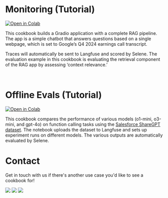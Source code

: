 # Monitoring (Tutorial)

[![Open in Colab](https://colab.research.google.com/assets/colab-badge.svg)](https://colab.research.google.com/github/atla-ai/atla-sdk-python/blob/main/examples/cookbooks/langfuse/Atla_Langfuse_Monitoring)

This cookbook builds a Gradio application with a complete RAG pipeline. The app is a simple chatbot that answers questions based on a single webpage, which is set to Google’s Q4 2024 earnings call transcript. 

Traces will automatically be sent to Langfuse and scored by Selene. The evaluation example in this cookbook is evaluating the retrieval component of the RAG app by assessing ‘context relevance.’ 

<br>

# Offline Evals (Tutorial)

[![Open in Colab](https://colab.research.google.com/assets/colab-badge.svg)](https://colab.research.google.com/github/atla-ai/atla-sdk-python/blob/main/examples/cookbooks/langfuse/Atla_Langfuse_Offline_Evals.ipynb)

This cookbook compares the performance of various models (o1-mini, o3-mini, and gpt-4o) on function calling tasks using the [Salesforce ShareGPT dataset](https://huggingface.co/datasets/arcee-ai/agent-data/viewer/default/train?f%5Bdataset%5D%5Bvalue%5D=%27glaive-function-calling-v2-extended%27&sql=SELECT+*%0AFROM+train%0AWHERE+dataset+%3D+%27salesforce_sharegpt%27%0ALIMIT+10%3B&views%5B%5D=train). The notebook uploads the dataset to Langfuse and sets up experiment runs on different models. The various outputs are automatically evaluated by Selene. 

# Contact
Get in touch with us if there's another use case you'd like to see a cookbook for!

<p align="left">
  <a href="https://x.com/Atla_AI"><img src="https://img.shields.io/badge/Atla_AI-000?color=00bd83&style=plastic&logo=twitter&logoColor=white&label=X"></a>
  <a href="https://discord.com/invite/qFCMgkGwUK"><img src="https://img.shields.io/discord/1280604142536232972?color=00bd83&style=plastic&label=Discord&logo=discord&logoColor=white"></a>
  <a href="https://www.linkedin.com/company/atla-ai/"><img src="https://img.shields.io/badge/LinkedIn-Atla_AI-00bd83?style=plastic"></a>
<br></br>